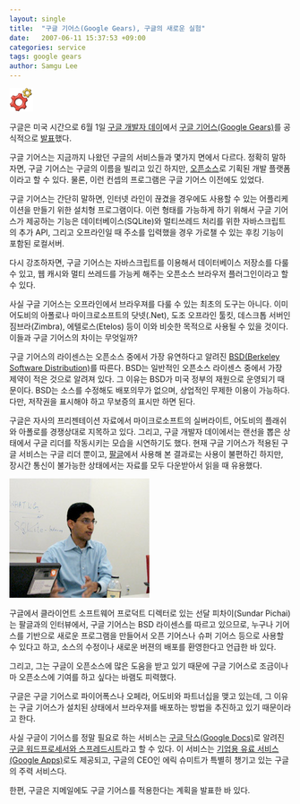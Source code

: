 ```yaml
---
layout: single
title:  "구글 기어스(Google Gears), 구글의 새로운 실험"
date:   2007-06-11 15:37:53 +09:00
categories: service
tags: google gears
author: Samgu Lee
---
```

![구글 기어스 로고](/assets/google-gears-logo.png)

구글은 미국 시간으로 6월 1일 [구글 개발자 데이](https://palgle.com/2007/06/01/google-mission-through-developer-day/)에서 [구글 기어스(Google Gears)](http://gears.google.com/)를 공식적으로 [발표](http://googleblog.blogspot.com/2007/06/feeds-on-plane.html)했다.



구글 기어스는 지금까지 나왔던 구글의 서비스들과 몇가지 면에서 다르다. 정확히 말하자면, 구글 기어스는 구글의 이름을 빌리고 있긴 하지만, [오픈소스](http://code.google.com/p/google-gears/)로 기획된 개발 플랫폼이라고 할 수 있다. 물론, 이런 컨셉의 프로그램은 구글 기어스 이전에도 있었다.

구글 기어스는 간단히 말하면, 인터넷 라인이 끊겼을 경우에도 사용할 수 있는 어플리케이션을 만들기 위한 설치형 프로그램이다. 이런 형태를 가능하게 하기 위해서 구글 기어스가 제공하는 기능은 데이터베이스(SQLite)와 멀티쓰레드 처리를 위한 자바스크립트의 추가 API, 그리고 오프라인일 때 주소를 입력했을 경우 가로챌 수 있는 후킹 기능이 포함된 로컬서버.

다시 강조하자면, 구글 기어스는 자바스크립트를 이용해서 데이터베이스 저장소를 다룰 수 있고, 웹 캐시와 멀티 쓰레드를 가능케 해주는 오픈소스 브라우저 플러그인이라고 할 수 있다.

사실 구글 기어스는 오프라인에서 브라우져를 다룰 수 있는 최초의 도구는 아니다. 이미 어도비의 아폴로나 마이크로소프트의 닷넷(.Net), 도조 오프라인 툴킷, 데스크톱 서버인 짐브라(Zimbra), 에텔로스(Etelos) 등이 이와 비슷한 목적으로 사용될 수 있을 것이다. 이들과 구글 기어스의 차이는 무엇일까?

구글 기어스의 라이센스는 오픈소스 중에서 가장 유연하다고 알려진 [BSD(Berkeley Software Distribution)](http://www.opensource.org/licenses/bsd-license.html)를 따른다. BSD는 일반적인 오픈소스 라이센스 중에서 가장 제약이 적은 것으로 알려져 있다. 그 이유는 BSD가 미국 정부의 재원으로 운영되기 때문이다. BSD는 소스를 수정해도 배포의무가 없으며, 상업적인 무제한 이용이 가능하다. 다만, 저작권을 표시해야 하고 무보증의 표시만 하면 된다.

구글은 자사의 프리젠테이션 자료에서 마이크로소프트의 실버라이트, 어도비의 플래쉬와 아폴로를 경쟁상대로 지목하고 있다. 그리고, 구글 개발자 데이에서는 랜선을 뽑은 상태에서 구글 리더를 작동시키는 모습을 시연하기도 했다. 현재 구글 기어스가 적용된 구글 서비스는 구글 리더 뿐이고, [팔글](https://palgle.com)에서 사용해 본 결과로는 사용이 불편하긴 하지만, 장시간 통신이 불가능한 상태에서는 자료를 모두 다운받아서 읽을 때 유용했다.

![구글 소프트웨어 프로덕트 디렉터, 선달 피차이](/assets/sundar-pichai.jpg)

구글에서 클라이언트 소프트웨어 프로덕트 디렉터로 있는 선달 피차이(Sundar Pichai)는 팔글과의 인터뷰에서, 구글 기어스는 BSD 라이센스를 따르고 있으므로, 누구나 기어스를 기반으로 새로운 프로그램을 만들어서 오픈 기어스나 슈퍼 기어스 등으로 사용할 수 있다고 하고, 소스의 수정이나 새로운 버젼의 배포를 환영한다고 언급한 바 있다.

그리고, 그는 구글이 오픈소스에 많은 도움을 받고 있기 때문에 구글 기어스로 조금이나마 오픈소스에 기여를 하고 싶다는 바램도 피력했다.

구글은 구글 기어스로 파이어폭스나 오페라, 어도비와 파트너십을 맺고 있는데, 그 이유는 구글 기어스가 설치된 상태에서 브라우져를 배포하는 방법을 추진하고 있기 때문이라고 한다.

사실 구글이 기어스를 정말 필요로 하는 서비스는 [구글 닥스(Google Docs)](https://palgle.com/2006/10/15/google_docs_future/)로 알려진 [구글 워드프로세서와 스프레드시트](http://docs.google.com)라고 할 수 있다. 이 서비스는 [기업용 유료 서비스(Google Apps)](https://palgle.com/2007/02/22/google-apps-enterprise-launched/)로도 제공되고, 구글의 CEO인 에릭 슈미트가 특별히 챙기고 있는 구글의 주력 서비스다.

한편, 구글은 지메일에도 구글 기어스를 적용한다는 계획을 발표한 바 있다.
